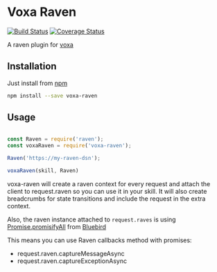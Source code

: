 Voxa Raven
===========

[![Build Status](https://travis-ci.org/mediarain/voxa-raven.svg?branch=master)](https://travis-ci.org/mediarain/voxa-raven)
[![Coverage Status](https://coveralls.io/repos/github/mediarain/voxa-raven/badge.svg?branch=master)](https://coveralls.io/github/mediarain/voxa-raven?branch=master)

A raven plugin for [voxa](https://mediarain.github.io/voxa/)

Installation
-------------

Just install from [npm](https://www.npmjs.com/package/voxa-raven)

```bash
npm install --save voxa-raven
```

Usage
------

```javascript

const Raven = require('raven');
const voxaRaven = require('voxa-raven');

Raven('https://my-raven-dsn');

voxaRaven(skill, Raven)

```

voxa-raven will create a raven context for every request and attach the client to request.raven so you can use it in your skill. It will also create breadcrumbs for state transitions and include the request in the extra context.

Also, the raven instance attached to `request.raves` is using  [Promise.promisifyAll](http://bluebirdjs.com/docs/api/promise.promisifyall.html) from [Bluebird](http://bluebirdjs.com/docs/getting-started.html)

This means you can use Raven callbacks method with promises:

 - request.raven.captureMessageAsync
 - request.raven.captureExceptionAsync

